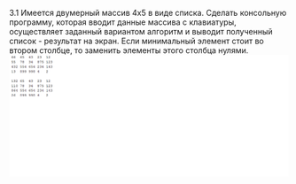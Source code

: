 ﻿3.1 Имеется двумерный массив 4x5 в виде списка. Сделать консольную программу, которая вводит данные массива с  клавиатуры, осуществляет заданный вариантом алгоритм и выводит полученный список - результат на экран. Если минимальный элемент стоит во втором столбце, то заменить элементы этого столбца нулями.
![srcreenshot](screen.png)
